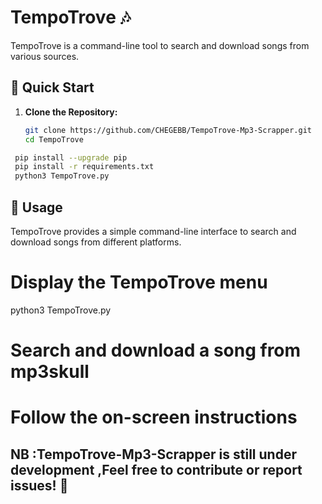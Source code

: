 # TempoTrove 🎶

TempoTrove is a command-line tool to search and download songs from various sources.

## 🚀 Quick Start

1. **Clone the Repository:**

   ```bash
   git clone https://github.com/CHEGEBB/TempoTrove-Mp3-Scrapper.git
   cd TempoTrove
```bash
 pip install --upgrade pip
 pip install -r requirements.txt
 python3 TempoTrove.py

```
## 🎵 Usage
TempoTrove provides a simple command-line interface to search and download songs from different platforms.
# Display the TempoTrove menu
python3 TempoTrove.py

# Search and download a song from mp3skull
# Follow the on-screen instructions

## NB :TempoTrove-Mp3-Scrapper is still under development ,Feel free to contribute or report issues! 🙌

